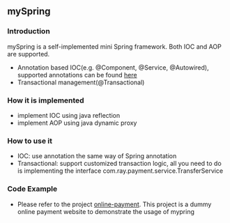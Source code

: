 ## mySpring

### Introduction

mySpring is a self-implemented mini Spring framework. Both IOC and AOP are supported.

* Annotation based IOC(e.g. @Component, @Service, @Autowired), supported annotations can be found [here](https://github.com/123RuiHuang/mySpring/tree/master/mySpring/src/main/java/com/ray/mySpring/annotation)
* Transactional management(@Transactional)

### How it is implemented
* implement IOC using java reflection
* implement AOP using java dynamic proxy

### How to use it
* IOC: use annotation the same way of Spring annotation 
* Transactional: support customized transaction logic, all you need to do is implementing the interface com.ray.payment.service.TransferService  
### Code Example
* Please refer to the project [online-payment](https://github.com/123RuiHuang/mySpring/tree/master/online-payment). This project is a dummy online payment website to demonstrate
  the usage of mypring
